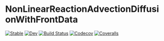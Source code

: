 # NonLinearReactionAdvectionDiffusionWithFrontData

[![Stable](https://img.shields.io/badge/docs-stable-blue.svg)](https://aborzunov.github.io/NonLinearReactionAdvectionDiffusionWithFrontData.jl/stable)
[![Dev](https://img.shields.io/badge/docs-dev-blue.svg)](https://aborzunov.github.io/NonLinearReactionAdvectionDiffusionWithFrontData.jl/dev)
[![Build Status](https://travis-ci.com/aborzunov/NonLinearReactionAdvectionDiffusionWithFrontData.jl.svg?branch=master)](https://travis-ci.com/aborzunov/NonLinearReactionAdvectionDiffusionWithFrontData.jl)
[![Codecov](https://codecov.io/gh/aborzunov/NonLinearReactionAdvectionDiffusionWithFrontData.jl/branch/master/graph/badge.svg)](https://codecov.io/gh/aborzunov/NonLinearReactionAdvectionDiffusionWithFrontData.jl)
[![Coveralls](https://coveralls.io/repos/github/aborzunov/NonLinearReactionAdvectionDiffusionWithFrontData.jl/badge.svg?branch=master)](https://coveralls.io/github/aborzunov/NonLinearReactionAdvectionDiffusionWithFrontData.jl?branch=master)
